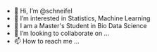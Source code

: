- 👋 Hi, I’m @schneifel
- 👀 I’m interested in Statistics, Machine Learning
- 🌱 I am a Master's Student in Bio Data Science
- 💞️ I’m looking to collaborate on ...
- 📫 How to reach me ...

<!---
schneifel/schneifel is a ✨ special ✨ repository because its `README.md` (this file) appears on your GitHub profile.
You can click the Preview link to take a look at your changes.
--->
